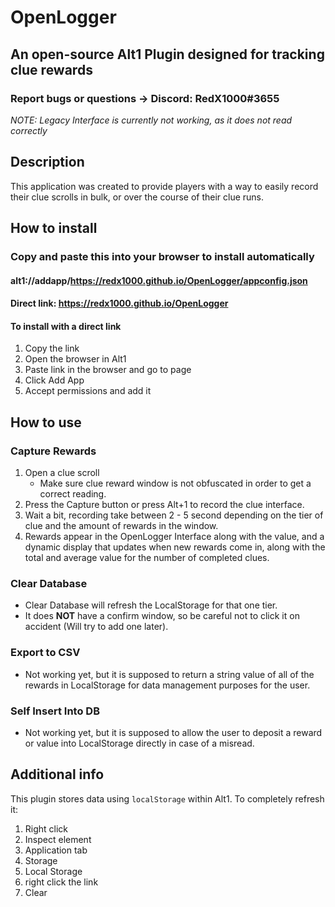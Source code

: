 # OpenLogger
## An open-source Alt1 Plugin designed for tracking clue rewards
### Report bugs or questions -> Discord: RedX1000#3655

*NOTE: Legacy Interface is currently not working, as it does not read correctly* 

## Description
This application was created to provide players with a way to easily record their clue scrolls in bulk, or over the course of their clue runs.

## How to install
### Copy and paste this into your browser to install automatically
#### alt1://addapp/https://redx1000.github.io/OpenLogger/appconfig.json
#### Direct link: https://redx1000.github.io/OpenLogger
#### To install with a direct link
1. Copy the link
2. Open the browser in Alt1
3. Paste link in the browser and go to page
4. Click Add App
5. Accept permissions and add it

 ## How to use
 ### Capture Rewards
1. Open a clue scroll
    * Make sure clue reward window is not obfuscated in order to get a correct reading.
2. Press the Capture button or press Alt+1 to record the clue interface.
3. Wait a bit, recording take between 2 - 5 second depending on the tier of clue and the amount of rewards in the window.
4. Rewards appear in the OpenLogger Interface along with the value, and a dynamic display that updates when new rewards come in, along with the total and average value for the number of completed clues.

### Clear Database
* Clear Database will refresh the LocalStorage for that one tier.
* It does **NOT** have a confirm window, so be careful not to click it on accident (Will try to add one later).

### Export to CSV
* Not working yet, but it is supposed to return a string value of all of the rewards in LocalStorage for data management purposes for the user.

### Self Insert Into DB
* Not working yet, but it is supposed to allow the user to deposit a reward or value into LocalStorage directly in case of a misread.

## Additional info
This plugin stores data using `localStorage` within Alt1. To completely refresh it:
1. Right click 
2. Inspect element
3. Application tab
4. Storage
5. Local Storage
6. right click the link
7. Clear
